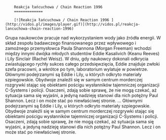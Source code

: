 
        Reakcja łańcuchowa / Chain Reaction 1996 
        =============
        
        [![Reakcja łańcuchowa / Chain Reaction 1996 ](http://vidos.pl/images/player.gif)](http://vidos.pl/reakcja-lancuchowa-chain-reaction-1996)
        
        
 Grupa naukowców pracuje nad wykorzystaniem wody jako źródła energii. W skład zespołu badawczego finansowanego przez wpływowego i zamożnego przemysłowca Paula Shannona (Morgan Freeman) wchodzi między innymi dwójka młodych studentów Eddie Kasalivich (Keanu Reeves) i Lily Sinclair (Rachel Weisz). W dniu, gdy naukowcy dokonali odkrycia zwiastującego rychły sukces całego przedsięwzięcia, Eddie znajduje zwłoki szefa pracowni, a wkrótce po tym, laboratorium wylatuje w powietrze. Głównymi podejrzanymi są Eddie i Lily, u których odkryto materiały szpiegowskie. Obydwoje znaleźli się w samym centrum morderczej rozgrywki stając się obiektami pościgu wysłanników tajemniczej organizacji C-Systems i policji. Osaczeni, zdają sobie sprawę, że nie mogą czekać, aż sytuacja sama się wyjaśni, a jedyną nadzieję stanowi dla nich potężny Paul Shannon. Lecz i on może stać po niewłaściwej stronie.   ... Głównymi podejrzanymi są Eddie i Lily, u których odkryto materiały szpiegowskie. Obydwoje znaleźli się w samym centrum morderczej rozgrywki stając się obiektami pościgu wysłanników tajemniczej organizacji C-Systems i policji. Osaczeni, zdają sobie sprawę, że nie mogą czekać, aż sytuacja sama się wyjaśni, a jedyną nadzieję stanowi dla nich potężny Paul Shannon. Lecz i on może stać po niewłaściwej stronie.
    
